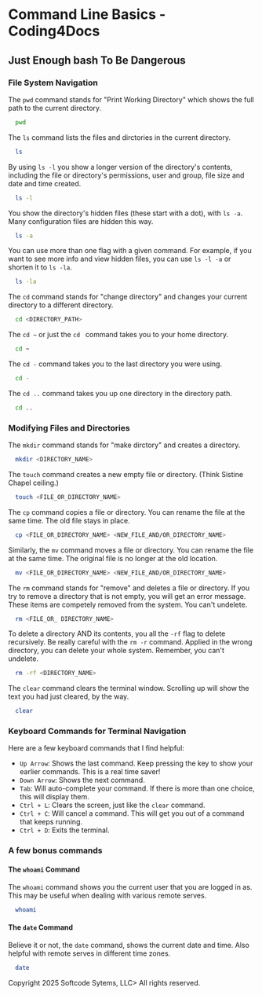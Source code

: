 # Command Line Basics - Coding4Docs

## Just Enough bash To Be Dangerous


### File System Navigation
The `pwd` command stands for "Print Working Directory" which shows the full path to the current directory.

```bash
  pwd
```

The `ls` command lists the files and dirctories in the current directory.

```bash
  ls
```
By using `ls -l` you show a longer version of the directory's contents, including the file or directory's permissions, user and group, file size and date and time created.

```bash
  ls -l
```
You show the directory's hidden files (these start with a dot), with `ls -a`. Many configuration files are hidden this way.

```bash
  ls -a
```

You can use more than one flag with a given command. For example, if you want to see more info and view hidden files, you can use `ls -l -a` or shorten it to `ls -la`.

```bash
  ls -la
```

The `cd` command stands for "change directory" and changes your current directory to a different directory.

```bash
  cd <DIRECTORY_PATH>
```
The `cd ~` or just the `cd ` command takes you to your home directory.

```bash
  cd ~
```
The `cd -`  command takes you to the last directory you were using.

```bash
  cd -
```
The `cd ..`  command takes you up one directory in the directory path.

```bash
  cd ..
```

### Modifying Files and Directories

The `mkdir` command stands for "make dirctory" and creates a directory.

```bash
  mkdir <DIRECTORY_NAME>
```
The `touch` command creates a new empty file or directory. (Think Sistine Chapel ceiling.)

```bash
  touch <FILE_OR_DIRECTORY_NAME>
```
The `cp` command copies a file or directory. You can rename the file at the same time. The old file stays in place.

```bash
  cp <FILE_OR_DIRECTORY_NAME> <NEW_FILE_AND/OR_DIRECTORY_NAME> 
```
Similarly, the `mv` command moves a file or directory. You can rename the file at the same time. The original file is no longer at the old location.

```bash
  mv <FILE_OR_DIRECTORY_NAME> <NEW_FILE_AND/OR_DIRECTORY_NAME> 
```

The `rm` command stands for "remove" and deletes a file or directory. If you try to remove a directory that is not empty, you will get an error message. These items are competely removed from the system. You can't undelete.

```bash
  rm <FILE_OR_ DIRECTORY_NAME>
```
To delete a directory AND its contents, you all the `-rf` flag to delete recursively. Be really careful with the `rm -r` command. Applied in the wrong directory, you can delete your whole system. Remember, you can't undelete.

```bash
  rm -rf <DIRECTORY_NAME>
```

The `clear` command clears the terminal window. Scrolling up will show the text you had just cleared, by the way.

```bash
  clear
```
### Keyboard Commands for Terminal Navigation

Here are a few keyboard commands that I find helpful:

- `Up Arrow`: Shows the last command. Keep pressing the key to show your earlier commands. This is a real time saver!
- `Down Arrow`: Shows the next command.
- `Tab`: Will auto-complete your command. If there is more than one choice, this will display them.
- `Ctrl + L`: Clears the screen, just like the `clear` command.
- `Ctrl + C`: Will cancel a command. This will get you out of a command that keeps running.
- `Ctrl + D`: Exits the terminal.

### A few bonus commands
#### The `whoami` Command

The `whoami` command shows you the current user that you are logged in as. This may be useful when dealing with various remote serves.

```bash
  whoami
```

#### The `date` Command

Believe it or not, the `date` command, shows the current date and time. Also helpful with remote serves in different time zones.

```bash
  date
```

Copyright 2025 Softcode Sytems, LLC> All rights reserved.

